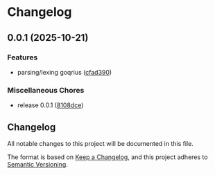 # Changelog

## 0.0.1 (2025-10-21)


### Features

* parsing/lexing goqrius ([cfad390](https://github.com/golaxo/goqrius/commit/cfad390a136b3f3281b3d382969e1bb8f47a2560))


### Miscellaneous Chores

* release 0.0.1 ([8108dce](https://github.com/golaxo/goqrius/commit/8108dceddabf0a0b62102282099309a3c7795a0a))

## Changelog

All notable changes to this project will be documented in this file.

The format is based on [Keep a Changelog](https://keepachangelog.com/en/1.1.0/),
and this project adheres to [Semantic Versioning](https://semver.org/spec/v2.0.0.html).
